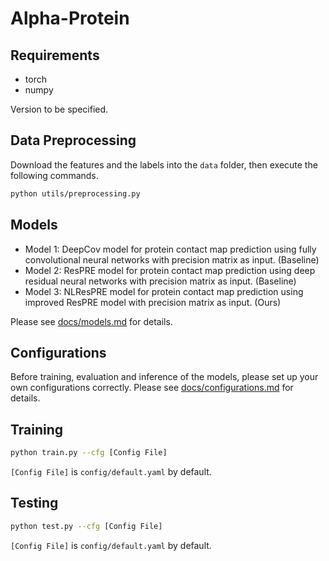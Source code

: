 # Alpha-Protein

## Requirements

- torch
- numpy

Version to be specified.

## Data Preprocessing

Download the features and the labels into the `data` folder, then execute the following commands.

```bash
python utils/preprocessing.py
```

## Models

* Model 1: DeepCov model for protein contact map prediction using fully convolutional neural networks with precision matrix as input. (Baseline)
* Model 2: ResPRE model for protein contact map prediction using deep residual neural networks with precision matrix as input. (Baseline)
* Model 3: NLResPRE model for protein contact map prediction using improved ResPRE model with precision matrix as input. (Ours)

Please see [docs/models.md](docs/models.md) for details.

## Configurations

Before training, evaluation and inference of the models, please set up your own configurations correctly. Please see [docs/configurations.md](docs/configurations.md) for details.


## Training

```bash
python train.py --cfg [Config File]
```

`[Config File]` is `config/default.yaml` by default.

## Testing

```bash
python test.py --cfg [Config File]
```

`[Config File]` is `config/default.yaml` by default.
